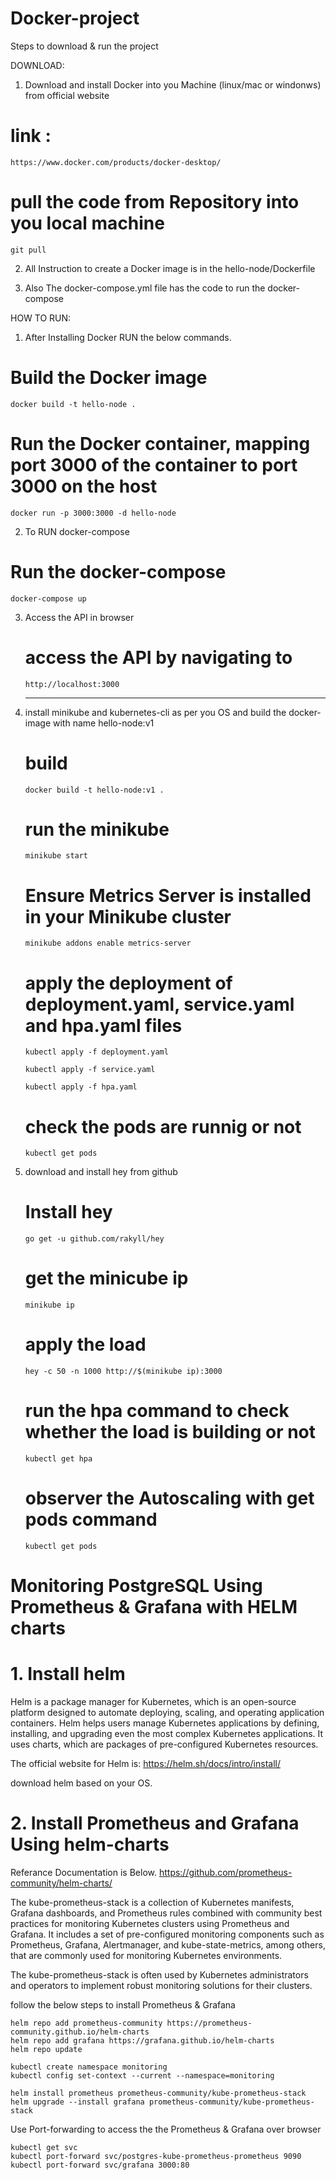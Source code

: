# Docker-project

Steps to download & run the project

DOWNLOAD:

1. Download and install Docker into you Machine (linux/mac or windonws) from official website
 # link : 
    https://www.docker.com/products/docker-desktop/
 # pull the code from Repository into you local machine
    git pull
2. All Instruction to create a Docker image is in the hello-node/Dockerfile

3. Also The docker-compose.yml file has the code to run the docker-compose

HOW TO RUN:

1. After Installing Docker RUN the below commands.
  # Build the Docker image
    docker build -t hello-node .

  # Run the Docker container, mapping port 3000 of the container to port 3000 on the host
    docker run -p 3000:3000 -d hello-node
    
2. To RUN docker-compose
  # Run the docker-compose
    docker-compose up

3. Access the API in browser
   # access the API by navigating to
       http://localhost:3000
   --------------------------------------------------------------------------------------------
4. install minikube and kubernetes-cli as per you OS and build the docker-image with name hello-node:v1
   # build
       docker build -t hello-node:v1 .
   
   # run the minikube
       minikube start
   
   # Ensure Metrics Server is installed in your Minikube cluster
       minikube addons enable metrics-server
   
   # apply the deployment of deployment.yaml, service.yaml and hpa.yaml files
       kubectl apply -f deployment.yaml
   
       kubectl apply -f service.yaml
   
       kubectl apply -f hpa.yaml
   
   # check the pods are runnig or not
       kubectl get pods

5. download and install hey from github
   # Install hey
       go get -u github.com/rakyll/hey
   
   # get the minicube ip
       minikube ip
   
   # apply the load 
       hey -c 50 -n 1000 http://$(minikube ip):3000

   # run the hpa command to check whether the load is building or not
       kubectl get hpa

   # observer the Autoscaling with get pods command
       kubectl get pods

# Monitoring PostgreSQL Using Prometheus & Grafana with HELM charts

# 1. Install helm
Helm is a package manager for Kubernetes, which is an open-source platform designed to automate deploying, scaling, and operating application containers. Helm helps users manage Kubernetes applications by defining, installing, and upgrading even the most complex Kubernetes applications. It uses charts, which are packages of pre-configured Kubernetes resources.

The official website for Helm is: https://helm.sh/docs/intro/install/

download helm based on your OS.

# 2. Install Prometheus and Grafana Using helm-charts
Referance Documentation is Below.
https://github.com/prometheus-community/helm-charts/

The kube-prometheus-stack is a collection of Kubernetes manifests, Grafana dashboards, and Prometheus rules combined with community best practices for monitoring Kubernetes clusters using Prometheus and Grafana. It includes a set of pre-configured monitoring components such as Prometheus, Grafana, Alertmanager, and kube-state-metrics, among others, that are commonly used for monitoring Kubernetes environments.

The kube-prometheus-stack is often used by Kubernetes administrators and operators to implement robust monitoring solutions for their clusters.

follow the below steps to install Prometheus & Grafana

    helm repo add prometheus-community https://prometheus-community.github.io/helm-charts
    helm repo add grafana https://grafana.github.io/helm-charts
    helm repo update

    kubectl create namespace monitoring
    kubectl config set-context --current --namespace=monitoring

    helm install prometheus prometheus-community/kube-prometheus-stack
    helm upgrade --install grafana prometheus-community/kube-prometheus-stack
    
Use Port-forwarding to access the the Prometheus & Grafana over browser

    kubectl get svc
    kubectl port-forward svc/postgres-kube-prometheus-prometheus 9090
    kubectl port-forward svc/grafana 3000:80
   

